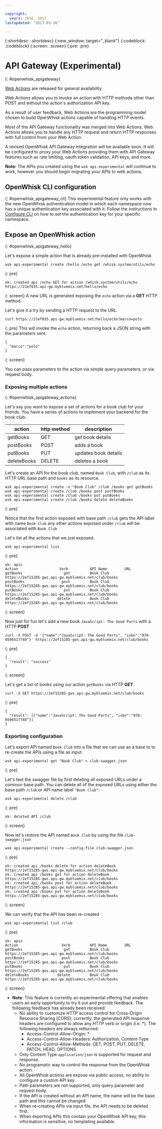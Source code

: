 ```yaml
---

copyright:
  years: 2016, 2017
lastupdated: "2017-03-16"

---
```


{:shortdesc: .shortdesc}
{:new_window: target="_blank"}
{:codeblock: .codeblock}
{:screen: .screen}
{:pre: .pre}

# API Gateway (Experimental)
{: #openwhisk_apigateway}

[Web Actions](openwhisk_webactions.html) are released for general availability.

Web Actions allows you to invoke an action with HTTP methods other than POST and without the action's authorization API key.

As a result of user feedback, Web Actions are the programming model chosen to build OpenWhisk actions capable of handling HTTP events.

Most of the API Gateway functionality was merged into Web Actions, Web Actions allows you to handle any HTTP request and return HTTP responses with full control from your Web Action.

A revised OpenWhisk API Gateway integration will be available soon. It will be configured to proxy your Web Actions providing them with API Gateway features such as rate limiting, oauth token validation, API keys, and more.

**Note:** The APIs you created using the `wsk api-experimental` will continue to work, however you should begin migrating your APIs to web actions.

## OpenWhisk CLI configuration
{: #openwhisk_apigateway_cli}
This experimental feature only works with the new OpenWhisk authentication model in which each namespace now has a unique authentication key associated with it.
Follow the instructions in [Configure CLI](https://console.ng.bluemix.net/openwhisk/cli) on how to set the authentication key for your specific namespace.

## Expose an OpenWhisk action
{: #openwhisk_apigateway_hello}

Let's expose a simple action that is already pre-installed with OpenWhisk

```
wsk api-experimental create /hello /echo get /whisk.system/utils/echo
```
{: pre}
```
ok: created api /echo GET for action /whisk.system/utils/echo
https://21ef035.api-gw.mybluemix.net/hello/echo
```
{: screen}
A new URL is generated exposing the `echo` action via a __GET__ HTTP method.

Let's give it a try by sending a HTTP request to the URL.
```
curl https://21ef035.api-gw.mybluemix.net/hello/echo?marco=polo
```
{: pre}
This will invoke the `echo` action, returning back a JSON string with the parameters sent.
```
{
  "marco":"polo"
}
```
{: screen}

You can pass parameters to the action via simple query parameters, or via request body.

### Exposing multiple actions
{: #openwhisk_apigateway_actions}

Let's say you want to expose a set of actions for a book club for your friends.
You have a series of actions to implement your backend for the book club:

| action | http method | description |
| ----------- | ----------- | ------------ |
| getBooks    | GET | get book details  |
| postBooks   | POST | adds a book |
| putBooks    | PUT | updates book details |
| deleteBooks | DELETE | deletes a book |

Let's create an API for the book club, named `Book Club`, with `/club` as its HTTP URL base path and `books` as its resource.
```
wsk api-experimental create -n "Book Club" /club /books get getBooks
wsk api-experimental create /club /books post postBooks
wsk api-experimental create /club /books put putBooks
wsk api-experimental create /club /books delete deleteBooks
```
{: pre}

Notice that the first action exposed with base path `/club` gets the API label with name `Book Club` any other actions exposed under `/club` will be associated with `Book Club`

Let's list all the actions that we just exposed.

```
wsk api-experimental list
```
{: pre}
```
ok: apis
Action                   Verb          API Name        URL
getBooks                   get         Book Club       https://2ef15285-gws.api-gw.mybluemix.net/club/books
postBooks                 post         Book Club       https://2ef15285-gws.api-gw.mybluemix.net/club/books
putBooks                   put         Book Club       https://2ef15285-gws.api-gw.mybluemix.net/club/books
deleteBooks             delete         Book Club       https://2ef15285-gws.api-gw.mybluemix.net/club/books
```
{: screen}

Now just for fun let's add a new book `JavaScript: The Good Parts` with a HTTP __POST__
```
curl -X POST -d '{"name":"JavaScript: The Good Parts", "isbn":"978-0596517748"}' https://2ef15285-gws.api-gw.mybluemix.net/club/books
```
{: pre}
```
{
  "result": "success"
}
```
{: screen}

Let's get a list of books using our action `getBooks` via HTTP __GET__
```
curl -X GET https://2ef15285-gws.api-gw.mybluemix.net/club/books
```
{: pre}
```
{
  "result": [{"name":"JavaScript: The Good Parts", "isbn":"978-0596517748"}]
}
```

### Exporting configuration
Let's export API named `Book Club` into a file that we can use as a base to to re-create the APIs using a file as input. 
```
wsk api-experimental get "Book Club" > club-swagger.json
```
{: pre}

Let's test the swagger file by first deleting all exposed URLs under a common base path.
You can delete all of the exposed URLs using either the base path `/club` or API name label `"Book Club"`:
```
wsk api-experimental delete /club
```
{: pre}
```
ok: deleted API /club
```
{: screen}

Now let's restore the API named `Book Club` by using the file `club-swagger.json`
```
wsk api-experimental create --config-file club-swagger.json
```
{: pre}
```
ok: created api /books delete for action deleteBook
https://2ef15285-gws.api-gw.mybluemix.net/club/books
ok: created api /books get for action deleteBook
https://2ef15285-gws.api-gw.mybluemix.net/club/books
ok: created api /books post for action deleteBook
https://2ef15285-gws.api-gw.mybluemix.net/club/books
ok: created api /books put for action deleteBook
https://2ef15285-gws.api-gw.mybluemix.net/club/books
```
{: screen}

We can verify that the API has been re-created
```
wsk api-experimental list /club
```
{: pre}
```
ok: apis
Action                    Verb         API Name        URL
getBooks                   get         Book Club       https://2ef15285-gws.api-gw.mybluemix.net/club/books
postBooks                 post         Book Club       https://2ef15285-gws.api-gw.mybluemix.net/club/books
putBooks                   put         Book Club       https://2ef15285-gws.api-gw.mybluemix.net/club/books
deleteBooks             delete         Book Club       https://2ef15285-gws.api-gw.mybluemix.net/club/books
```
{: screen}

- **Note**: This feature is currently an experimental offering that enables users an early opportunity to try it out and provide feedback. The following feedback has already been received:
  - No ability to customize HTTP access control for Cross-Origin Resource Sharing (CORS); currently, the generated API response headers are configured to allow any HTTP verb or origin (i.e. *). The following headers are always retturned:
    - Access-Control-Allow-Origin: *
    - Access-Control-Allow-Headers: Authorization, Content-Type
    - Access-Control-Allow-Methods: GET, POST, PUT, DELETE, PATCH, HEAD, OPTIONS
  - Only Content Type `application/json` is supported for request and response.
  - No programatic way to control the response from the OpenWhisk action.
  - All OpenWhisk actions are expose via public access, no ability to configure a custom API key.
  - Path parameters are not supported, only query parameter and request body.
  - If the API is created without an API name, the name will be the base path and this cannot be changed
  - When re-creating APIs via input file, the API needs to be deleted first.
  - When exporting APIs this contain your OpenWhisk API key, this information is sensitive, no templating available.
